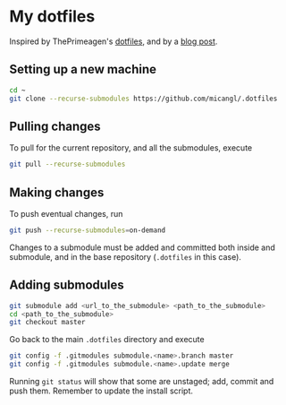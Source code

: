 # My dotfiles

Inspired by ThePrimeagen's [dotfiles](https://github.com/ThePrimeagen/.dotfiles), and by a [blog post](https://www.taniarascia.com/git-submodules-private-content/).

## Setting up a new machine

```sh
cd ~
git clone --recurse-submodules https://github.com/micangl/.dotfiles
```

## Pulling changes
To pull for the current repository, and all the submodules, execute
```sh
git pull --recurse-submodules
```

## Making changes

To push eventual changes, run
```sh
git push --recurse-submodules=on-demand
```

Changes to a submodule must be added and committed both inside and submodule, and in the base repository (`.dotfiles` in this case).

## Adding submodules

```sh
git submodule add <url_to_the_submodule> <path_to_the_submodule>
cd <path_to_the_submodule>
git checkout master
```

Go back to the main `.dotfiles` directory and execute
```sh
git config -f .gitmodules submodule.<name>.branch master
git config -f .gitmodules submodule.<name>.update merge
```

Running `git status` will show that some are unstaged; add, commit and push them.
Remember to update the install script.
